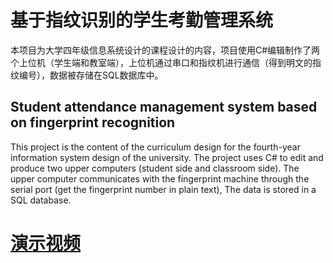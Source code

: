 # 基于指纹识别的学生考勤管理系统
本项目为大学四年级信息系统设计的课程设计的内容，项目使用C#编辑制作了两个上位机（学生端和教室端），上位机通过串口和指纹机进行通信（得到明文的指纹编号），数据被存储在SQL数据库中。

## Student attendance management system based on fingerprint recognition
This project is the content of the curriculum design for the fourth-year information system design of the university. The project uses C# to edit and produce two upper computers (student side and classroom side). The upper computer communicates with the fingerprint machine through the serial port (get the fingerprint number in plain text), The data is stored in a SQL database.

# [演示视频](https://www.bilibili.com/video/BV1BZ4y1G7Gy/)

